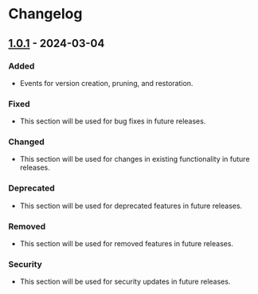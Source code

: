 # Changelog

## [1.0.1](https://github.com/latomate07/laraversion/releases/tag/v1.0.1) - 2024-03-04

### Added

- Events for version creation, pruning, and restoration.

### Fixed

- This section will be used for bug fixes in future releases.

### Changed

- This section will be used for changes in existing functionality in future releases.

### Deprecated

- This section will be used for deprecated features in future releases.

### Removed

- This section will be used for removed features in future releases.

### Security

- This section will be used for security updates in future releases.